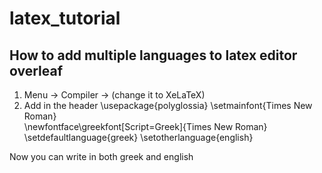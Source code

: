 # latex_tutorial
## How to add multiple languages to latex editor overleaf
1. Menu -> Compiler -> (change it to XeLaTeX)
2. Add in the header 
     \usepackage{polyglossia} 
     \setmainfont{Times New Roman}  
     \newfontface\greekfont[Script=Greek]{Times New Roman}
     \setdefaultlanguage{greek} 
     \setotherlanguage{english}

Now you can write in both greek and english
